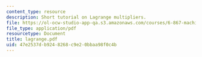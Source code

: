 ```yaml
---
content_type: resource
description: Short tutorial on Lagrange multipliers.
file: https://ol-ocw-studio-app-qa.s3.amazonaws.com/courses/6-867-machine-learning-fall-2006/47e2537db9248268c9e20bbaa98f0c4b_lagrange.pdf
file_type: application/pdf
resourcetype: Document
title: lagrange.pdf
uid: 47e2537d-b924-8268-c9e2-0bbaa98f0c4b
---
```

